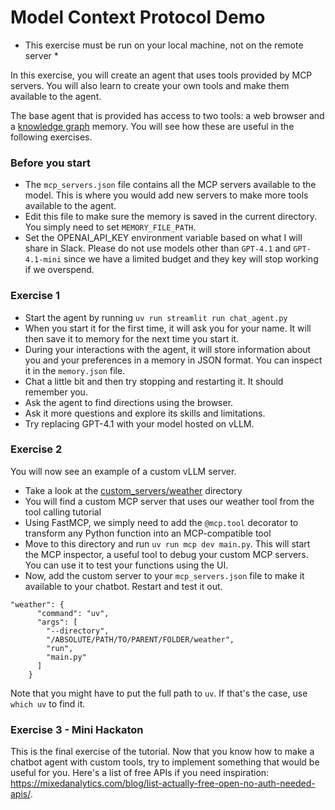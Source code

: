# Model Context Protocol Demo

* This exercise must be run on your local machine, not on the remote server *

In this exercise, you will create an agent that uses tools provided by MCP servers. You will also learn to create your own tools and make them available to the agent.

The base agent that is provided has access to two tools: a web browser and a [knowledge graph](https://en.wikipedia.org/wiki/Knowledge_graph) memory. You will see how these are useful in the following exercises.

### Before you start

* The `mcp_servers.json` file contains all the MCP servers available to the model. This is where you would add new servers to make more tools available to the agent.
* Edit this file to make sure the memory is saved in the current directory. You simply need to set `MEMORY_FILE_PATH`.
* Set the OPENAI_API_KEY environment variable based on what I will share in Slack. Please do not use models other than `GPT-4.1` and `GPT-4.1-mini` since we have a limited budget and they key will stop working if we overspend.

### Exercise 1

* Start the agent by running `uv run streamlit run chat_agent.py`
* When you start it for the first time, it will ask you for your name. It will then save it to memory for the next time you start it. 
* During your interactions with the agent, it will store information about you and your preferences in a memory in JSON format. You can inspect it in the `memory.json` file.
* Chat a little bit and then try stopping and restarting it. It should remember you.
* Ask the agent to find directions using the browser.
* Ask it more questions and explore its skills and limitations.
* Try replacing GPT-4.1 with your model hosted on vLLM.

### Exercise 2

You will now see an example of a custom vLLM server.

* Take a look at the [custom_servers/weather](./custom_servers/weather/) directory
* You will find a custom MCP server that uses our weather tool from the tool calling tutorial
* Using FastMCP, we simply need to add the `@mcp.tool` decorator to transform any Python function into an MCP-compatible tool
* Move to this directory and run `uv run mcp dev main.py`. This will start the MCP inspector, a useful tool to debug your custom MCP servers. You can use it to test your functions using the UI.
* Now, add the custom server to your `mcp_servers.json` file to make it available to your chatbot. Restart and test it out.
```
"weather": {
      "command": "uv",
      "args": [
        "--directory",
        "/ABSOLUTE/PATH/TO/PARENT/FOLDER/weather",
        "run",
        "main.py"
      ]
    }
```
Note that you might have to put the full path to `uv`. If that's the case, use `which uv` to find it.

### Exercise 3 - Mini Hackaton

This is the final exercise of the tutorial. Now that you know how to make a chatbot agent with custom tools, try to implement something that would be useful for you. Here's a list of free APIs if you need inspiration: https://mixedanalytics.com/blog/list-actually-free-open-no-auth-needed-apis/.